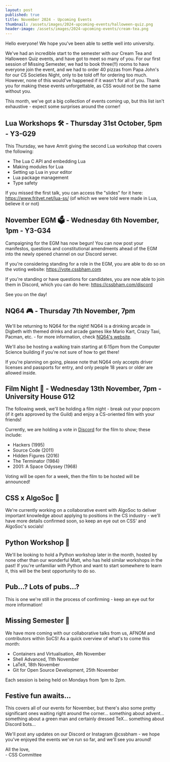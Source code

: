 ```yaml
---
layout: post
published: true
title: November 2024 - Upcoming Events
thumbnail: /assets/images/2024-upcoming-events/halloween-quiz.png
header-image: /assets/images/2024-upcoming-events/cream-tea.png
---
```

Hello everyone! We hope you've been able to settle well into university.

We've had an incredible start to the semester with our Cream Tea and Halloween Quiz events, and have got to meet so many
of you. For our first session of Missing Semester, we had to book three(!!) rooms to have everyone join the event, and
we had to order 40 pizzas from Papa John's for our CS Societies Night, only to be told off for ordering too much. 
However, none of this would've happened if it wasn't for all of you. Thank you for making these events unforgettable,
as CSS would not be the same without you.

This month, we've got a big collection of events coming up, but this list isn't exhaustive - expect some surprises
around the corner!

## Lua Workshops 🛠️ - Thursday 31st October, 5pm - Y3-G29
This Thursday, we have Amrit giving the second Lua workshop that covers the following:
- The Lua C API and embedding Lua
- Making modules for Lua
- Setting up Lua in your editor
- Lua package management
- Type safety

If you missed the first talk, you can access the "slides" for it here: <https://www.frityet.net/lua-ss/> (of which we were
told were made in Lua, believe it or not)

## November EGM 🗳️ - Wednesday 6th November, 1pm - Y3-G34
Campaigning for the EGM has now begun! You can now post your manifestos, questions and constitutional amendments ahead
of the EGM into the newly opened channel on our Discord server. 

If you're considering standing for a role in the EGM, you are able to do so on the voting website: <https://vote.cssbham.com>

If you're standing or have questions for candidates, you are now able to join them in Discord, which you can do here:
<https://cssbham.com/discord> 

See you on the day!

## NQ64 🎮 - Thursday 7th November, 7pm 
We'll be returning to NQ64 for the night! NQ64 is a drinking arcade in Digbeth with themed drinks and arcade games like
Mario Kart, Crazy Taxi, Pacman, etc. - for more information, check [NQ64's website](https://nq64.co.uk/birmingham/).

We'll also be hosting a walking train starting at 6:15pm from the Computer Science building if you're not sure of how
to get there!

If you're planning on going, please note that NQ64 only accepts driver licenses and passports for entry, and only people
18 years or older are allowed inside.

## Film Night 🎥 - Wednesday 13th November, 7pm - University House G12
The following week, we'll be holding a film night - break out your popcorn (if it gets approved by the Guild) and enjoy
a CS-oriented film with your friends!

Currently, we are holding a vote in [Discord](https://cssbham.com/discord) for the film to show; these include:
- Hackers (1995)
- Source Code (2011)
- Hidden Figures (2016)
- The Terminator (1984)
- 2001: A Space Odyssey (1968)

Voting will be open for a week, then the film to be hosted will be announced!

## CSS x AlgoSoc 💼
We're currently working on a collaborative event with AlgoSoc to deliver important knowledge about applying to positions
in the CS industry - we'll have more details confirmed soon, so keep an eye out on CSS' and AlgoSoc's socials!

## Python Workshop 🐍
We'll be looking to hold a Python workshop later in the month, hosted by none other than our wonderful Matt, who has 
held similar workshops in the past! If you're unfamiliar with Python and want to start somewhere to learn it, this will
be the best opportunity to do so.

## Pub...? Lots of pubs...?
This is one we're still in the process of confirming - keep an eye out for more information!

## Missing Semester 🐧
We have more coming with our collaborative talks from us, AFNOM and contributors within SoCS! As a quick overview of
what's to come this month:
- Containers and Virtualisation, 4th November
- Shell Advanced, 11th November
- LaTeX, 18th November
- Git for Open Source Development, 25th November

Each session is being held on Mondays from 1pm to 2pm.

## Festive fun awaits... 
This covers all of our events for November, but there's also some pretty significant ones waiting right around the
corner... something about advent... something about a green man and certainly dressed TeX... something about Discord 
bots...

We'll post any updates on our Discord or Instagram @cssbham - we hope you've enjoyed the events we've run so far, and
we'll see you around! 

All the love,  
\- CSS Committee


